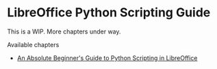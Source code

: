 # LibreOffice Python Scripting Guide

This is a WIP. More chapters under way.

Available chapters

- [An Absolute Beginner's Guide to Python Scripting in LibreOffice](Chapters/ch01_beginners_guide.md)
